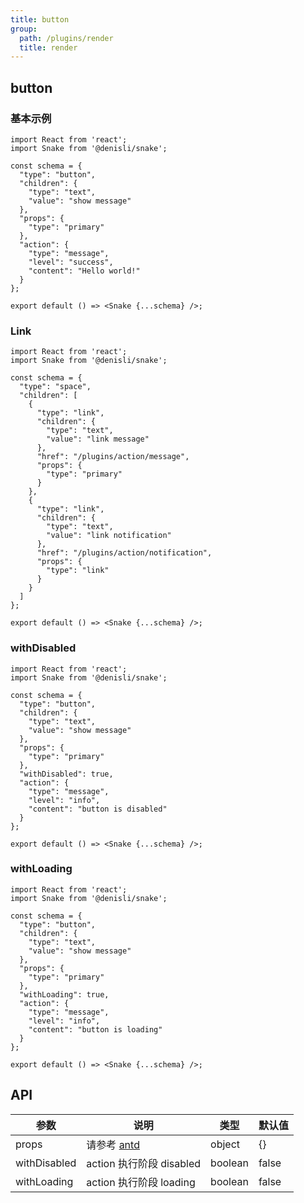 ```yaml
---
title: button
group:
  path: /plugins/render
  title: render
---
```


## button

### 基本示例

```tsx
import React from 'react';
import Snake from '@denisli/snake';

const schema = {
  "type": "button",
  "children": {
    "type": "text",
    "value": "show message"
  },
  "props": {
    "type": "primary"
  },
  "action": {
    "type": "message",
    "level": "success",
    "content": "Hello world!"
  }
};

export default () => <Snake {...schema} />;
```

### Link

```tsx
import React from 'react';
import Snake from '@denisli/snake';

const schema = {
  "type": "space",
  "children": [
    {
      "type": "link",
      "children": {
        "type": "text",
        "value": "link message"
      },
      "href": "/plugins/action/message",
      "props": {
        "type": "primary"
      }
    },
    {
      "type": "link",
      "children": {
        "type": "text",
        "value": "link notification"
      },
      "href": "/plugins/action/notification",
      "props": {
        "type": "link"
      }
    }
  ]
};

export default () => <Snake {...schema} />;
```

### withDisabled

```tsx
import React from 'react';
import Snake from '@denisli/snake';

const schema = {
  "type": "button",
  "children": {
    "type": "text",
    "value": "show message"
  },
  "props": {
    "type": "primary"
  },
  "withDisabled": true,
  "action": {
    "type": "message",
    "level": "info",
    "content": "button is disabled"
  }
};

export default () => <Snake {...schema} />;
```

### withLoading

```tsx
import React from 'react';
import Snake from '@denisli/snake';

const schema = {
  "type": "button",
  "children": {
    "type": "text",
    "value": "show message"
  },
  "props": {
    "type": "primary"
  },
  "withLoading": true,
  "action": {
    "type": "message",
    "level": "info",
    "content": "button is loading"
  }
};

export default () => <Snake {...schema} />;
```

## API

| 参数         | 说明                                                    | 类型    | 默认值 |
| ------------ | ------------------------------------------------------- | ------- | ------ |
| props        | 请参考 [antd](https://ant.design/components/button-cn/) | object  | {}     |
| withDisabled | action 执行阶段 disabled                                | boolean | false  |
| withLoading  | action 执行阶段 loading                                 | boolean | false  |
